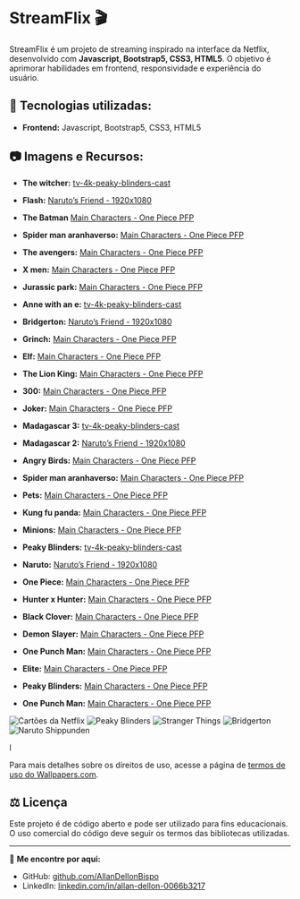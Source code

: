 # StreamFlix 🎬

StreamFlix é um projeto de streaming inspirado na interface da Netflix, desenvolvido com **Javascript, Bootstrap5, CSS3, HTML5**. O objetivo é aprimorar habilidades em frontend, responsividade e experiência do usuário.

## 🚀 Tecnologias utilizadas:
- **Frontend:** Javascript, Bootstrap5, CSS3, HTML5

## 📷 Imagens e Recursos:

- **The witcher:** [tv-4k-peaky-blinders-cast](https://wallpapers.com/wallpapers/henry-cavill-as-geralt-of-rivia-e9ws4ofw7md3nnl9.html)
- **Flash:** [Naruto’s Friend - 1920x1080](https://wallpapers.com/wallpapers/speedster-the-flash-28lce70lriqwnsbu.html)
- **The Batman** [Main Characters - One Piece PFP](https://wallpapers.com/wallpapers/the-batman-red-logo-design-re4g2671f4jlns3z.html)
- **Spider man aranhaverso:** [Main Characters - One Piece PFP](https://wallpapers.com/wallpapers/spider-verse-spider-people-aaxdhu1c4m0b4fg1.html)
- **The avengers:** [Main Characters - One Piece PFP](https://wallpapers.com/wallpapers/avengers-endgame-i2bhq95r0dwjkujh.html)
- **X men:** [Main Characters - One Piece PFP](https://wallpapers.com/wallpapers/x-men-days-of-future-past-wx50ri99w33zftoa.html)
- **Jurassic park:** [Main Characters - One Piece PFP](https://wallpapers.com/background/jurassic-park-background-geyhxgw4oj2387u5.html)

- **Anne with an e:** [tv-4k-peaky-blinders-cast](https://wallpapers.com/wallpapers/anne-with-an-e-season-3-poster-jzj9p9o2pbwdyorr.html)
- **Bridgerton:** [Naruto’s Friend - 1920x1080](https://wallpapers.com/wallpapers/simon-daphne-bridgerton-drama-zu0gxzn0dg6yvmzj.html)
- **Grinch:** [Main Characters - One Piece PFP](https://wallpapers.com/background/the-grinch-1024-x-703-background-oizrexgrhh83qd91.html)
- **Elf:** [Main Characters - One Piece PFP](https://wallpapers.com/wallpapers/elf-movie-imqml2b83yquwm77.html)
- **The Lion King:** [Main Characters - One Piece PFP](https://wallpapers.com/wallpapers/the-lion-king-logo-w22nz2y41le620ot.html)
- **300:** [Main Characters - One Piece PFP](https://wallpapers.com/wallpapers/300-movie-xrxtbl9robhoz1of.html)
- **Joker:** [Main Characters - One Piece PFP](https://wallpapers.com/wallpapers/joker-dark-joaquin-phoenix-7eu9biagx7q8shrk.html)

- **Madagascar 3:** [tv-4k-peaky-blinders-cast](https://wallpapers.com/wallpapers/madagascar-characters-diving-4533n62xva5xbw7f.html)
- **Madagascar 2:** [Naruto’s Friend - 1920x1080](https://wallpapers.com/wallpapers/madagascar-driving-characters-yxuhez1m7z7uo1ii.html)
- **Angry Birds:** [Main Characters - One Piece PFP](https://wallpapers.com/wallpapers/angry-birds-movie-characters-flying-8rdhzf6wmxxs23y8.html)
- **Spider man aranhaverso:** [Main Characters - One Piece PFP](https://wallpapers.com/wallpapers/spider-verse-spider-people-aaxdhu1c4m0b4fg1.html)
- **Pets:** [Main Characters - One Piece PFP](https://wallpapers.com/wallpapers/the-secret-life-of-pets-2-cover-6ea6s3bfiqpei3iz.html)
- **Kung fu panda:** [Main Characters - One Piece PFP](https://wallpapers.com/wallpapers/epic-kung-fu-panda-with-friends-i9o4rw9704vf4ae0.html)
- **Minions:** [Main Characters - One Piece PFP](https://wallpapers.com/wallpapers/cute-minion-trio-fanart-zo6wy3vi719r0sw8.html)

- **Peaky Blinders:** [tv-4k-peaky-blinders-cast](https://wallpapers.com/wallpapers/tv-4k-peaky-blinders-cast-6pftbk66v8apumfa.html)
- **Naruto:** [Naruto’s Friend - 1920x1080](https://wallpapers.com/wallpapers/naruto-s-friend-1920-x-1080-wallpaper-psq2letekkyw45j9.html)
- **One Piece:** [Main Characters - One Piece PFP](https://wallpapers.com/wallpapers/main-characters-one-piece-pfp-d5n3fs7f6zetendd.html)
- **Hunter x Hunter:** [Main Characters - One Piece PFP](https://wallpapers.com/wallpapers/hunter-x-hunter-4k-6rlt7brr2qi4mlyv.html)
- **Black Clover:** [Main Characters - One Piece PFP](https://wallpapers.com/wallpapers/asta-black-clover-4k-anime-season-2-poster-34g3y6bkultf12t9.html)
- **Demon Slayer:** [Main Characters - One Piece PFP](https://wallpapers.com/wallpapers/demon-slayer-anime-to-the-swordsmith-village-05crqo0e0fzkql5q.html)
- **One Punch Man:** [Main Characters - One Piece PFP](https://wallpapers.com/wallpapers/saitama-one-punch-anime-xvplfb7j6ri1wsrg.html)


- **Elite:** [Main Characters - One Piece PFP](https://wallpapers.com/wallpapers/elite-cast-members-xlofhbdmuxbeqjop.html)
- **Peaky Blinders:** [Main Characters - One Piece PFP](https://wallpapers.com/wallpapers/saitama-one-punch-anime-xvplfb7j6ri1wsrg.html)
- **One Punch Man:** [Main Characters - One Piece PFP](https://wallpapers.com/wallpapers/saitama-one-punch-anime-xvplfb7j6ri1wsrg.html)





![Cartões da Netflix](https://files.tecnoblog.net/wp-content/uploads/2018/12/cartoes-netflix-700x394.jpg)
![Peaky Blinders](https://www.google.com/url?sa=i&url=https%3A%2F%2Fwww.imdb.com%2Ftitle%2Ftt2442560%2F&psig=AOvVaw0klCo-ns1bBC8MyozMIswi&ust=1740524939412000&source=images&cd=vfe&opi=89978449&ved=0CBQQjRxqFwoTCMCf7O223YsDFQAAAAAdAAAAABAK)
![Stranger Things](https://www.google.com/url?sa=i&url=https%3A%2F%2Fwww.amazon.com.br%2FSuperp%25C3%25B4ster-Cinema-S%25C3%25A9ries-Stranger-Temporada%2Fdp%2FB0B7LL5BXN&psig=AOvVaw3YubMpKkt_i6OvNWX9Nen4&ust=1740525075025000&source=images&cd=vfe&opi=89978449&ved=0CBQQjRxqFwoTCNDVtKy33YsDFQAAAAAdAAAAABAU)
![Bridgerton](https://www.google.com/url?sa=i&url=https%3A%2F%2Fwww.senscritique.com%2Fserie%2Fla_chronique_des_bridgerton%2F39745846&psig=AOvVaw1UyylDohK-C483swqqWB3v&ust=1740525170048000&source=images&cd=vfe&opi=89978449&ved=0CBQQjRxqFwoTCOiB7dm33YsDFQAAAAAdAAAAABAZ)
![Naruto Shippunden](https://files.tecnoblog.net/wp-content/uploads/2018/12/cartoes-netflix-700x394.jpg)




l

Para mais detalhes sobre os direitos de uso, acesse a página de [termos de uso do Wallpapers.com](https://wallpapers.com/terms).

## ⚖️ Licença
Este projeto é de código aberto e pode ser utilizado para fins educacionais. O uso comercial do código deve seguir os termos das bibliotecas utilizadas.

---

🔗 **Me encontre por aqui:**
- GitHub: [github.com/AllanDellonBispo](https://github.com/AllanDellonBispo)
- LinkedIn: [linkedin.com/in/allan-dellon-0066b3217](https://www.linkedin.com/in/allan-dellon-0066b3217/)
